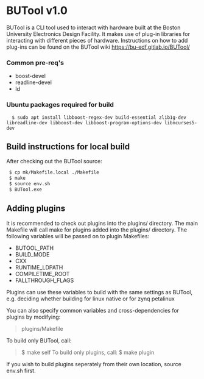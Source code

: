 # BUTool v1.0

BUTool is a CLI tool used to interact with hardware built at the Boston University
Electronics Design Facility.
It makes use of plug-in libraries for interacting with different pieces of
hardware.
Instructions on how to add plug-ins can be found on the BUTool wiki
https://bu-edf.gitlab.io/BUTool/



### Common pre-req's
* boost-devel
* readline-devel
* ld

### Ubuntu packages required for build
```
  $ sudo apt install libboost-regex-dev build-essential zlib1g-dev libreadline-dev libboost-dev libboost-program-options-dev libncurses5-dev
```

## Build instructions for local build
After checking out the BUTool source:
```Bash
 $ cp mk/Makefile.local ./Makefile
 $ make
 $ source env.sh
 $ BUTool.exe
```


## Adding plugins
It is recommended to check out plugins into the plugins/ directory.
The main Makefile will call make for plugins added into the plugins/ directory.
The following variables will be passed on to plugin Makefiles:
* BUTOOL_PATH
* BUILD_MODE
* CXX
* RUNTIME_LDPATH
* COMPILETIME_ROOT
* FALLTHROUGH_FLAGS

Plugins can use these variables to build with the same settings as BUTool,
e.g. deciding whether building for linux native or for zynq petalinux

You can also specify common variables and cross-dependencies for plugins by modifying:
>  plugins/Makefile

To build only BUTool, call:
>  $ make self
To build only plugins, call:
>  $ make plugin

If you wish to build plugins seperately from their own location, source env.sh first.


